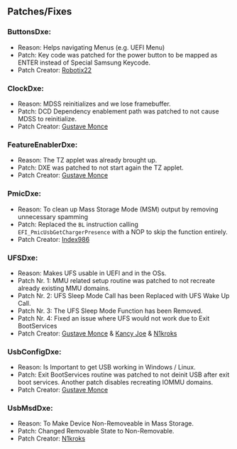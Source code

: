## Patches/Fixes

### ButtonsDxe:

- Reason: Helps navigating Menus (e.g. UEFI Menu)
- Patch: Key code was patched for the power button to be mapped as ENTER instead of Special Samsung Keycode.
- Patch Creator: [Robotix22](https://github.com/Robotix22)

### ClockDxe:

- Reason: MDSS reinitializes and we lose framebuffer.
- Patch: DCD Dependency enablement path was patched to not cause MDSS to reinitialize.
- Patch Creator: [Gustave Monce](https://github.com/gus33000)

### FeatureEnablerDxe:

- Reason: The TZ applet was already brought up.
- Patch: DXE was patched to not start again the TZ applet.
- Patch Creator: [Gustave Monce](https://github.com/gus33000)

### PmicDxe:

- Reason: To clean up Mass Storage Mode (MSM) output by removing unnecessary spamming
- Patch: Replaced the ```BL``` instruction calling ```EFI_PmicUsbGetChargerPresence``` with a NOP to skip the function entirely.
- Patch Creator: [Index986](https://github.com/index986)

### UFSDxe:

- Reason: Makes UFS usable in UEFI and in the OSs.
- Patch Nr. 1: MMU related setup routine was patched to not recreate already existing MMU domains.
- Patch Nr. 2: UFS Sleep Mode Call has been Replaced with UFS Wake Up Call.
- Patch Nr. 3: The UFS Sleep Mode Function has been Removed.
- Patch Nr. 4: Fixed an issue where UFS would not work due to Exit BootServices
- Patch Creator: [Gustave Monce](https://github.com/gus33000) & [Kancy Joe](https://github.com/sunflower2333) & [N1kroks](https://github.com/N1kroks)

### UsbConfigDxe:

- Reason: Is Important to get USB working in Windows / Linux.
- Patch: Exit BootServices routine was patched to not deinit USB after exit boot services. Another patch disables recreating IOMMU domains.
- Patch Creator: [Gustave Monce](https://github.com/gus33000)

### UsbMsdDxe:

- Reason: To Make Device Non-Removeable in Mass Storage.
- Patch: Changed Removable State to Non-Removable.
- Patch Creator: [N1kroks](https://github.com/N1kroks)
